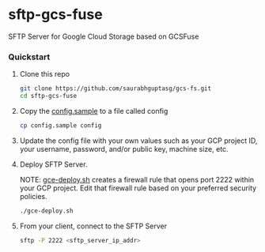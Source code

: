 # sftp-gcs-fuse
SFTP Server for Google Cloud Storage based on GCSFuse

### Quickstart

1. Clone this repo

    ```bash
    git clone https://github.com/saurabhguptasg/gcs-fs.git
    cd sftp-gcs-fuse
    ```

2. Copy the [config.sample](./sftp-gcs-fuse/config.sample) to a file called config

    ```bash
    cp config.sample config
    ```

3. Update the config file with your own values such as your GCP project ID, your username, password, and/or public key, machine size, etc.

4. Deploy SFTP Server. 
    
    NOTE: [gce-deploy.sh](./sftp-gcs-fuse/gce-deploy.sh) creates a firewall rule that opens port 2222 within your GCP project. Edit that firewall rule based on your preferred security policies.

    ```bash
    ./gce-deploy.sh
    ```

5. From your client, connect to the SFTP Server

    ```bash
    sftp -P 2222 <sftp_server_ip_addr>
    ```

